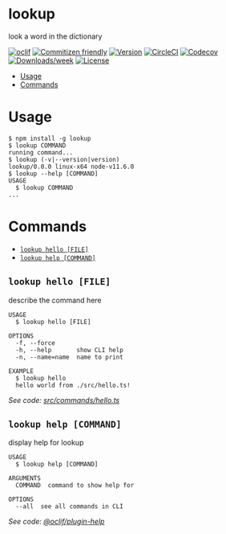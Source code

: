 lookup
======

look a word in the dictionary

[![oclif](https://img.shields.io/badge/cli-oclif-brightgreen.svg)](https://oclif.io)
[![Commitizen friendly](https://img.shields.io/badge/commitizen-friendly-brightgreen.svg)](http://commitizen.github.io/cz-cli/)
[![Version](https://img.shields.io/npm/v/lookup.svg)](https://npmjs.org/package/lookup)
[![CircleCI](https://circleci.com/gh/Enter-tainer/lookup/tree/master.svg?style=shield)](https://circleci.com/gh/Enter-tainer/lookup/tree/master)
[![Codecov](https://codecov.io/gh/Enter-tainer/lookup/branch/master/graph/badge.svg)](https://codecov.io/gh/Enter-tainer/lookup)
[![Downloads/week](https://img.shields.io/npm/dw/lookup.svg)](https://npmjs.org/package/lookup)
[![License](https://img.shields.io/npm/l/lookup.svg)](https://github.com/Enter-tainer/lookup/blob/master/package.json)

<!-- toc -->
* [Usage](#usage)
* [Commands](#commands)
<!-- tocstop -->
# Usage
<!-- usage -->
```sh-session
$ npm install -g lookup
$ lookup COMMAND
running command...
$ lookup (-v|--version|version)
lookup/0.0.0 linux-x64 node-v11.6.0
$ lookup --help [COMMAND]
USAGE
  $ lookup COMMAND
...
```
<!-- usagestop -->
# Commands
<!-- commands -->
* [`lookup hello [FILE]`](#lookup-hello-file)
* [`lookup help [COMMAND]`](#lookup-help-command)

## `lookup hello [FILE]`

describe the command here

```
USAGE
  $ lookup hello [FILE]

OPTIONS
  -f, --force
  -h, --help       show CLI help
  -n, --name=name  name to print

EXAMPLE
  $ lookup hello
  hello world from ./src/hello.ts!
```

_See code: [src/commands/hello.ts](https://github.com/Enter-tainer/lookup/blob/v0.0.0/src/commands/hello.ts)_

## `lookup help [COMMAND]`

display help for lookup

```
USAGE
  $ lookup help [COMMAND]

ARGUMENTS
  COMMAND  command to show help for

OPTIONS
  --all  see all commands in CLI
```

_See code: [@oclif/plugin-help](https://github.com/oclif/plugin-help/blob/v2.1.6/src/commands/help.ts)_
<!-- commandsstop -->
